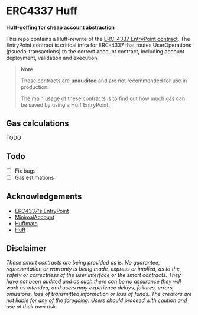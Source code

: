 # ERC4337 Huff

**Huff-golfing for cheap account abstraction**

This repo contains a Huff-rewrite of the [ERC-4337 EntryPoint contract](https://github.com/eth-infinitism/account-abstraction/blob/develop/contracts/core/EntryPoint.sol). The EntryPoint contract is critical infra for ERC-4337 that routes UserOperations (psuedo-transactions) to the correct account contract, including account deployment, validation and execution.

> **Note**
>
> These contracts are **unaudited** and are not recommended for use in production.
>
> The main usage of these contracts is to find out how much gas can be saved by using a Huff EntryPoint.

## Gas calculations

TODO

## Todo

- [ ] Fix bugs
- [ ] Gas estimations

## Acknowledgements

- [ERC4337's EntryPoint](https://github.com/eth-infinitism/account-abstraction/blob/develop/contracts/core/EntryPoint.sol)
- [MinimalAccount](https://github.com/kopy-kat/MinimalAccount)
- [Huffmate](https://github.com/huff-language/huffmate)
- [Huff](https://huff.sh)

## Disclaimer

_These smart contracts are being provided as is. No guarantee, representation or warranty is being made, express or implied, as to the safety or correctness of the user interface or the smart contracts. They have not been audited and as such there can be no assurance they will work as intended, and users may experience delays, failures, errors, omissions, loss of transmitted information or loss of funds. The creators are not liable for any of the foregoing. Users should proceed with caution and use at their own risk._
